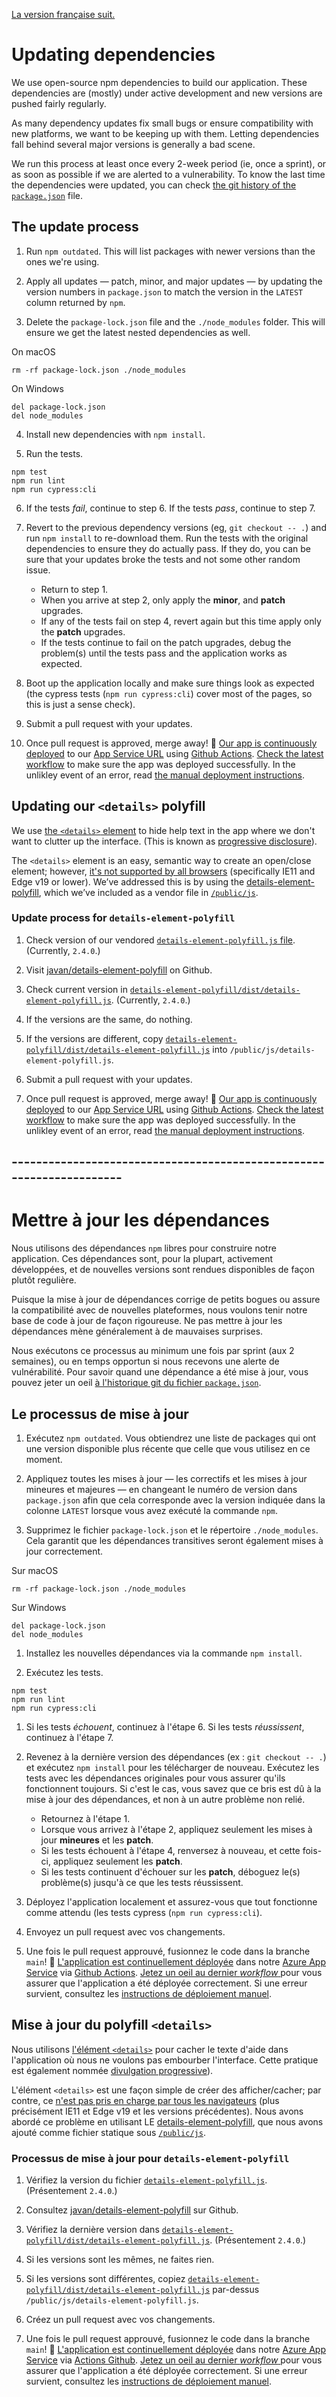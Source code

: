 [La version française suit.](#mettre-à-jour-les-dépendances)

# Updating dependencies

We use open-source npm dependencies to build our application. These dependencies are (mostly) under active development and new versions are pushed fairly regularly.

As many dependency updates fix small bugs or ensure compatibility with new platforms, we want to be keeping up with them. Letting dependencies fall behind several major versions is generally a bad scene.

We run this process at least once every 2-week period (ie, once a sprint), or as soon as possible if we are alerted to a vulnerability. To know the last time the dependencies were updated, you can check [the git history of the `package.json`](https://github.com/cds-snc/cra-claim-tax-benefits/commits/main/package.json) file.

## The update process

1. Run `npm outdated`. This will list packages with newer versions than the ones we're using.

2. Apply all updates — patch, minor, and major updates — by updating the version numbers in `package.json` to match the version in the `LATEST` column returned by `npm`.

3. Delete the `package-lock.json` file and the `./node_modules` folder. This will ensure we get the latest nested dependencies as well.

On macOS

```
rm -rf package-lock.json ./node_modules
```

On Windows

```
del package-lock.json
del node_modules
```

4. Install new dependencies with `npm install`.

5. Run the tests.

```
npm test
npm run lint
npm run cypress:cli
```

6. If the tests _fail_, continue to step 6. If the tests _pass_, continue to step 7.

7. Revert to the previous dependency versions (eg, `git checkout -- .`) and run `npm install` to re-download them. Run the tests with the original dependencies to ensure they do actually pass. If they do, you can be sure that your updates broke the tests and not some other random issue.

   - Return to step 1.
   - When you arrive at step 2, only apply the **minor**, and **patch** upgrades.
   - If any of the tests fail on step 4, revert again but this time apply only the **patch** upgrades.
   - If the tests continue to fail on the patch upgrades, debug the problem(s) until the tests pass and the application works as expected.

8. Boot up the application locally and make sure things look as expected (the cypress tests (`npm run cypress:cli`) cover most of the pages, so this is just a sense check).

9. Submit a pull request with your updates.

10. Once pull request is approved, merge away! 🚢 [Our app is continuously deployed](https://github.com/cds-snc/cra-claim-tax-benefits/blob/main/.github/workflows/testBuildDeploy.yml) to our [App Service URL](https://claim-tax-benefits.azurewebsites.net/start) using [Github Actions](https://github.com/features/actions). [Check the latest workflow](https://github.com/cds-snc/cra-claim-tax-benefits/actions) to make sure the app was deployed successfully. In the unlikley event of an error, read [the manual deployment instructions](https://github.com/cds-snc/cra-claim-tax-benefits/blob/main/docs/DEPLOY.md).

## Updating our `<details>` polyfill

We use [the `<details>` element](https://developer.mozilla.org/en-US/docs/Web/HTML/Element/details) to hide help text in the app where we don't want to clutter up the interface. (This is known as [progressive disclosure](https://en.wikipedia.org/wiki/Progressive_disclosure)).

The `<details>` element is an easy, semantic way to create an open/close element; however, [it's not supported by all browsers](https://caniuse.com/#search=details) (specifically IE11 and Edge v19 or lower). We’ve addressed this is by using the [details-element-polyfill](https://github.com/javan/details-element-polyfill), which we’ve included as a vendor file in [`/public/js`](https://github.com/cds-snc/cra-claim-tax-benefits/tree/main/public/js).

### Update process for `details-element-polyfill`

1. Check version of our vendored [`details-element-polyfill.js` file](https://github.com/cds-snc/cra-claim-tax-benefits/blob/main/public/js/details-element-polyfill.js). (Currently, `2.4.0`.)

2. Visit [javan/details-element-polyfill](https://github.com/javan/details-element-polyfill) on Github.

3. Check current version in [`details-element-polyfill/dist/details-element-polyfill.js`](https://github.com/javan/details-element-polyfill/blob/master/dist/details-element-polyfill.js). (Currently, `2.4.0`.)

4. If the versions are the same, do nothing.

5. If the versions are different, copy [`details-element-polyfill/dist/details-element-polyfill.js`](https://github.com/javan/details-element-polyfill/blob/master/dist/details-element-polyfill.js) into `/public/js/details-element-polyfill.js`.

6. Submit a pull request with your updates.

7. Once pull request is approved, merge away! 🚢 [Our app is continuously deployed](https://github.com/cds-snc/cra-claim-tax-benefits/blob/main/.github/workflows/testBuildDeploy.yml) to our [App Service URL](https://claim-tax-benefits.azurewebsites.net/start) using [Github Actions](https://github.com/features/actions). [Check the latest workflow](https://github.com/cds-snc/cra-claim-tax-benefits/actions) to make sure the app was deployed successfully. In the unlikley event of an error, read [the manual deployment instructions](https://github.com/cds-snc/cra-claim-tax-benefits/blob/main/docs/DEPLOY.md).

## ---------------------------------------------------------------------

# Mettre à jour les dépendances

Nous utilisons des dépendances `npm` libres pour construire notre application. Ces dépendances sont, pour la plupart, activement développées, et de nouvelles versions sont rendues disponibles de façon plutôt regulière.

Puisque la mise à jour de dépendances corrige de petits bogues ou assure la compatibilité avec de nouvelles plateformes, nous voulons tenir notre base de code à jour de façon rigoureuse. Ne pas mettre à jour les dépendances mène généralement à de mauvaises surprises.

Nous exécutons ce processus au minimum une fois par sprint (aux 2 semaines), ou en temps opportun si nous recevons une alerte de vulnérabilité. Pour savoir quand une dépendance a été mise à jour, vous pouvez jeter un oeil [à l'historique git du fichier `package.json`](https://github.com/cds-snc/cra-claim-tax-benefits/commits/main/package.json).

## Le processus de mise à jour

1. Exécutez `npm outdated`. Vous obtiendrez une liste de packages qui ont une version disponible plus récente que celle que vous utilisez en ce moment.

2. Appliquez toutes les mises à jour — les correctifs et les mises à jour mineures et majeures — en changeant le numéro de version dans `package.json` afin que cela corresponde avec la version indiquée dans la colonne `LATEST` lorsque vous avez exécuté la commande `npm`.

3. Supprimez le fichier `package-lock.json` et le répertoire `./node_modules`. Cela garantit que les dépendances transitives seront également mises à jour correctement.

Sur macOS

```
rm -rf package-lock.json ./node_modules
```

Sur Windows

```
del package-lock.json
del node_modules
```

1. Installez les nouvelles dépendances via la commande `npm install`.

2. Exécutez les tests.

```
npm test
npm run lint
npm run cypress:cli
```

1. Si les tests _échouent_, continuez à l'étape 6. Si les tests _réussissent_, continuez à l'étape 7.

2. Revenez à la dernière version des dépendances (ex : `git checkout -- .`) et exécutez `npm install` pour les télécharger de nouveau. Exécutez les tests avec les dépendances originales pour vous assurer qu'ils fonctionnent toujours. Si c'est le cas, vous savez que ce bris est dû à la mise à jour des dépendances, et non à un autre problème non relié.

   - Retournez à l'étape 1.
   - Lorsque vous arrivez à l'étape 2, appliquez seulement les mises à jour **mineures** et les **patch**.
   - Si les tests échouent à l'étape 4, renversez à nouveau, et cette fois-ci, appliquez seulement les **patch**.
   - Si les tests continuent d'échouer sur les **patch**, déboguez le(s) problème(s) jusqu'à ce que les tests réussissent.

3. Déployez l'application localement et assurez-vous que tout fonctionne comme attendu (les tests cypress (`npm run cypress:cli`).

4. Envoyez un pull request avec vos changements.

5. Une fois le pull request approuvé, fusionnez le code dans la branche `main`! 🚢 [L'application est continuellement déployée](https://github.com/cds-snc/cra-claim-tax-benefits/blob/main/.github/workflows/testBuildDeploy.yml) dans notre [Azure App Service](https://claim-tax-benefits.azurewebsites.net/start) via [Github Actions](https://github.com/features/actions). [Jetez un oeil au dernier _workflow_ ](https://github.com/cds-snc/cra-claim-tax-benefits/actions) pour vous assurer que l'application a été déployée correctement. Si une erreur survient, consultez les [instructions de déploiement manuel](https://github.com/cds-snc/cra-claim-tax-benefits/blob/main/docs/DEPLOY.md).

## Mise à jour du polyfill `<details>`

Nous utilisons [l'élément `<details>`](https://developer.mozilla.org/en-US/docs/Web/HTML/Element/details) pour cacher le texte d'aide dans l'application où nous ne voulons pas embourber l'interface. Cette pratique est également nommée [divulgation progressive](https://en.wikipedia.org/wiki/Progressive_disclosure)).

L'élément `<details>` est une façon simple de créer des afficher/cacher; par contre, ce [n'est pas pris en charge par tous les navigateurs](https://caniuse.com/#search=details) (plus précisément IE11 et Edge v19 et les versions précédentes). Nous avons abordé ce problème en utilisant LE [details-element-polyfill](https://github.com/javan/details-element-polyfill), que nous avons ajouté comme fichier statique sous [`/public/js`](https://github.com/cds-snc/cra-claim-tax-benefits/tree/main/public/js).

### Processus de mise à jour pour `details-element-polyfill`

1. Vérifiez la version du fichier [`details-element-polyfill.js`](https://github.com/cds-snc/cra-claim-tax-benefits/blob/main/public/js/details-element-polyfill.js). (Présentement `2.4.0`.)

2. Consultez [javan/details-element-polyfill](https://github.com/javan/details-element-polyfill) sur Github.

3. Vérifiez la dernière version dans [`details-element-polyfill/dist/details-element-polyfill.js`](https://github.com/javan/details-element-polyfill/blob/master/dist/details-element-polyfill.js). (Présentement `2.4.0`.)

4. Si les versions sont les mêmes, ne faites rien.

5. Si les versions sont différentes, copiez [`details-element-polyfill/dist/details-element-polyfill.js`](https://github.com/javan/details-element-polyfill/blob/master/dist/details-element-polyfill.js) par-dessus `/public/js/details-element-polyfill.js`.

6. Créez un pull request avec vos changements.

7. Une fois le pull request approuvé, fusionnez le code dans la branche `main`! 🚢 [L'application est continuellement déployée](https://github.com/cds-snc/cra-claim-tax-benefits/blob/main/.github/workflows/testBuildDeploy.yml) dans notre [Azure App Service](https://claim-tax-benefits.azurewebsites.net/start) via [Actions Github](https://github.com/features/actions). [Jetez un oeil au dernier _workflow_ ](https://github.com/cds-snc/cra-claim-tax-benefits/actions) pour vous assurer que l'application a été déployée correctement. Si une erreur survient, consultez les [instructions de déploiement manuel](https://github.com/cds-snc/cra-claim-tax-benefits/blob/main/docs/DEPLOY.md).
